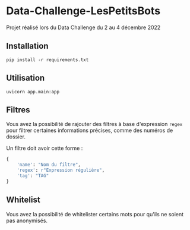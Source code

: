 # Data-Challenge-LesPetitsBots

Projet réalisé lors du Data Challenge du 2 au 4 décembre 2022

## Installation

`pip install -r requirements.txt`

## Utilisation

`uvicorn app.main:app`

## Filtres

Vous avez la possibilité de rajouter des filtres à base d'expression `regex` pour filtrer certaines informations précises, comme des numéros de dossier.  

Un filtre doit avoir cette forme :
```py
{
    'name': "Nom du filtre",
    'regex': r"Expression régulière",
    'tag': "TAG"
}
```

## Whitelist

Vous avez la possibilité de whitelister certains mots pour qu'ils ne soient pas anonymisés.